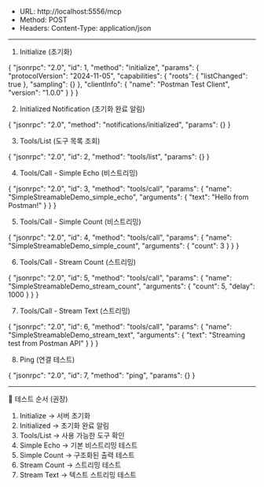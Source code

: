   - URL: http://localhost:5556/mcp
  - Method: POST
  - Headers: Content-Type: application/json

  ---
  1. Initialize (초기화)

  {
    "jsonrpc": "2.0",
    "id": 1,
    "method": "initialize",
    "params": {
      "protocolVersion": "2024-11-05",
      "capabilities": {
        "roots": {
          "listChanged": true
        },
        "sampling": {}
      },
      "clientInfo": {
        "name": "Postman Test Client",
        "version": "1.0.0"
      }
    }
  }

  2. Initialized Notification (초기화 완료 알림)

  {
    "jsonrpc": "2.0",
    "method": "notifications/initialized",
    "params": {}
  }

  3. Tools/List (도구 목록 조회)

  {
    "jsonrpc": "2.0",
    "id": 2,
    "method": "tools/list",
    "params": {}
  }

  4. Tools/Call - Simple Echo (비스트리밍)

  {
    "jsonrpc": "2.0",
    "id": 3,
    "method": "tools/call",
    "params": {
      "name": "SimpleStreamableDemo_simple_echo",
      "arguments": {
        "text": "Hello from Postman!"
      }
    }
  }

  5. Tools/Call - Simple Count (비스트리밍)

  {
    "jsonrpc": "2.0",
    "id": 4,
    "method": "tools/call",
    "params": {
      "name": "SimpleStreamableDemo_simple_count",
      "arguments": {
        "count": 3
      }
    }
  }

  6. Tools/Call - Stream Count (스트리밍)

  {
    "jsonrpc": "2.0",
    "id": 5,
    "method": "tools/call",
    "params": {
      "name": "SimpleStreamableDemo_stream_count",
      "arguments": {
        "count": 5,
        "delay": 1000
      }
    }
  }

  7. Tools/Call - Stream Text (스트리밍)

  {
    "jsonrpc": "2.0",
    "id": 6,
    "method": "tools/call",
    "params": {
      "name": "SimpleStreamableDemo_stream_text",
      "arguments": {
        "text": "Streaming test from Postman API"
      }
    }
  }

  8. Ping (연결 테스트)

  {
    "jsonrpc": "2.0",
    "id": 7,
    "method": "ping",
    "params": {}
  }

  ---
  🔄 테스트 순서 (권장)

  1. Initialize → 서버 초기화
  2. Initialized → 초기화 완료 알림
  3. Tools/List → 사용 가능한 도구 확인
  4. Simple Echo → 기본 비스트리밍 테스트
  5. Simple Count → 구조화된 출력 테스트
  6. Stream Count → 스트리밍 테스트
  7. Stream Text → 텍스트 스트리밍 테스트